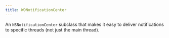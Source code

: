 ```yaml
---
title: WONotificationCenter
---
```


An `NSNotificationCenter` subclass that makes it easy to deliver notifications to specific threads (not just the main thread).
